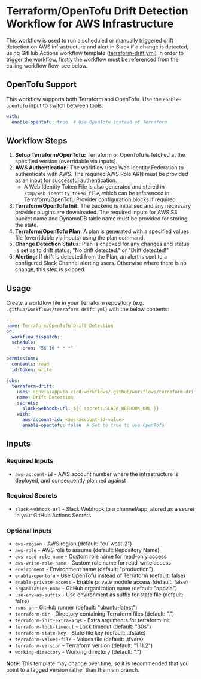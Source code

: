 # Terraform/OpenTofu Drift Detection Workflow for AWS Infrastructure

This workflow is used to run a scheduled or manually triggered drift detection on AWS infrastructure and alert in Slack if a change is detected, using GitHub Actions workflow template ([terraform-drift.yml](../.github/workflows/terraform-drift.yml))
In order to trigger the workflow, firstly the workflow must be referenced from the calling workflow flow, see below.

## OpenTofu Support

This workflow supports both Terraform and OpenTofu. Use the `enable-opentofu` input to switch between tools:

```yaml
with:
  enable-opentofu: true  # Use OpenTofu instead of Terraform
```

## Workflow Steps

1. **Setup Terraform/OpenTofu:** Terraform or OpenTofu is fetched at the specified version (overridable via inputs).
2. **AWS Authentication:** The workflow uses Web Identity Federation to authenticate with AWS. The required AWS Role ARN must be provided as an input for successful authentication.
    - A Web Identity Token File is also generated and stored in `/tmp/web_identity_token_file`, which can be referenced in Terraform/OpenTofu Provider configuration blocks if required.
3. **Terraform/OpenTofu Init:** The backend is initialised and any necessary provider plugins are downloaded. The required inputs for AWS S3 bucket name and DynamoDB table name must be provided for storing the state.
4. **Terraform/OpenTofu Plan:** A plan is generated with a specified values file (overridable via inputs) using the plan command.
5. **Change Detection Status:** Plan is checked for any changes and status is set as to drift status, "No drift detected." or "Drift detected!"
6. **Alerting:** If drift is detected from the Plan, an alert is sent to a configured Slack Channel alerting users. Otherwise where there is no change, this step is skipped.

## Usage

Create a workflow file in your Terraform repository (e.g. `.github/workflows/terraform-drift.yml`) with the below contents:

```yml
---
name: Terraform/OpenTofu Drift Detection
on:
  workflow_dispatch:
  schedule:
    - cron: "56 10 * * *"

permissions:
  contents: read
  id-token: write

jobs:
  terraform-drift:
    uses: appvia/appvia-cicd-workflows/.github/workflows/terraform-drift.yml@main
    name: Drift Detection
    secrets:
      slack-webhook-url: ${{ secrets.SLACK_WEBHOOK_URL }}
    with:
      aws-account-id: <aws-account-id-value>
      enable-opentofu: false  # Set to true to use OpenTofu
```

## Inputs

### Required Inputs

- `aws-account-id` - AWS account number where the infrastructure is deployed, and consequently planned against

### Required Secrets

- `slack-webhook-url` - Slack Webhook to a channel/app, stored as a secret in your GitHub Actions Secrets

### Optional Inputs

- `aws-region` - AWS region (default: "eu-west-2")
- `aws-role` - AWS role to assume (default: Repository Name)
- `aws-read-role-name` - Custom role name for read-only access
- `aws-write-role-name` - Custom role name for read-write access
- `environment` - Environment name (default: "production")
- `enable-opentofu` - Use OpenTofu instead of Terraform (default: false)
- `enable-private-access` - Enable private module access (default: false)
- `organization-name` - GitHub organization name (default: "appvia")
- `use-env-as-suffix` - Use environment as suffix for state file (default: false)
- `runs-on` - GitHub runner (default: "ubuntu-latest")
- `terraform-dir` - Directory containing Terraform files (default: ".")
- `terraform-init-extra-args` - Extra arguments for terraform init
- `terraform-lock-timeout` - Lock timeout (default: "30s")
- `terraform-state-key` - State file key (default: <repo-name>.tfstate)
- `terraform-values-file` - Values file (default: <environment>.tfvars)
- `terraform-version` - Terraform version (default: "1.11.2")
- `working-directory` - Working directory (default: ".")

**Note:** This template may change over time, so it is recommended that you point to a tagged version rather than the main branch.
